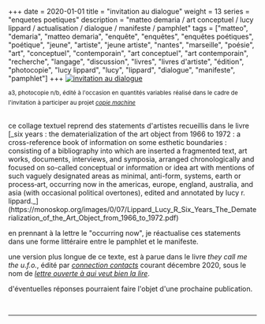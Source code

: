 +++
date = 2020-01-01
title = "invitation au dialogue"
weight = 13
series = "enquetes poetiques"
description = "matteo demaria / art conceptuel / lucy lippard / actualisation / dialogue / manifeste / pamphlet"
tags = ["matteo", "demaria", "matteo demaria", "enquête", "enquêtes", "enquêtes poétiques", "poétique", "jeune", "artiste", "jeune artiste", "nantes", "marseille", "poésie", "art", "conceptuel", "contemporain", "art conceptuel", "art contemporain", "recherche", "langage", "discussion", "livres", "livres d'artiste", "édition", "photocopie", "lucy lippard", "lucy", "lippard", "dialogue", "manifeste", "pamphlet"]
+++
[![invitation au dialogue](/images/invitation_au_dialogue/invitation_au_dialogue.gif)](/pdfs/invitation_au_dialogue/invitation_au_dialogue.pdf)

<sup>a3, photocopie n/b, édité à l'occasion en quantités variables</sup>
<sup>réalisé dans le cadre de l'invitation à participer au projet [_copie machine_](https://copie-machine.tumblr.com/)<sup>

<br/>
ce collage textuel reprend des statements d'artistes recueillis dans le livre [_six years : the dematerialization of the art object from 1966 to 1972 : a cross-reference book of information on some esthetic boundaries : consisting of a bibliography into which are inserted a fragmented text, art works, documents, interviews, and symposia, arranged chronologically and focused on so-called conceptual or information or idea art with mentions of such vaguely designated areas as minimal, anti-form, systems, earth or process‑art, occurring now in the americas, europe, england, australia, and asia (with occasional political overtones), edited and annotated by lucy r. lippard._](https://monoskop.org/images/0/07/Lippard_Lucy_R_Six_Years_The_Dematerialization_of_the_Art_Object_from_1966_to_1972.pdf)  

en prennant à la lettre le "occurring now", je réactualise ces statements dans une forme littéraire entre le pamphlet et le manifeste.  

une version plus longue de ce texte, est à parue dans le livre _they call me the u.f.o._, édité par [_connection contacts_](https://www.instagram.com/connection_contacts/) courant décembre 2020, sous le nom de [_lettre ouverte à qui veut bien la lire_](/pdfs/invitation_au_dialogue/lettre_ouverte.pdf).  

d'éventuelles réponses pourraient faire l'objet d'une prochaine publication.  


<br/>
<hr>
